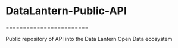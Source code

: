 # DataLantern-Public-API
========================

Public repository of API into the Data Lantern Open Data ecosystem
